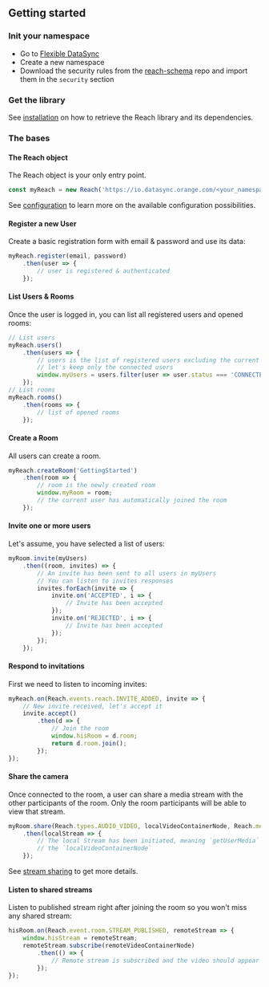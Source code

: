 ## Getting started

### Init your namespace

- Go to [Flexible DataSync](https://io.datasync.orange.com/home)
- Create a new namespace
- Download the security rules from the [reach-schema](https://webcom-components.github.io/reach-schema/draft-00/security/rules.json) repo and import them in the `security` section

### Get the library

See [installation](./installation.html) on how to retrieve the Reach library and its dependencies.

### The bases

#### The Reach object

The Reach object is your only entry point.

```javascript
const myReach = new Reach('https://io.datasync.orange.com/<your_namespace>');
```

See [configuration](./configuration.html) to learn more on the available configuration possibilities.

#### Register a new User

Create a basic registration form with email &amp; password and use its data:

```javascript
myReach.register(email, password)
    .then(user => {
        // user is registered & authenticated
    });
```

#### List Users &amp; Rooms

Once the user is logged in, you can list all registered users and opened rooms:

```javascript
// List users
myReach.users()
    .then(users => {
        // users is the list of registered users excluding the current one
        // let's keep only the connected users
        window.myUsers = users.filter(user => user.status === 'CONNECTED');
    });
// List rooms
myReach.rooms()
    .then(rooms => {
        // list of opened rooms
    });
```

#### Create a Room

All users can create a room.

```javascript
myReach.createRoom('GettingStarted')
    .then(room => {
        // room is the newly created room
        window.myRoom = room;
        // the current user has automatically joined the room
    });
```

#### Invite one or more users

Let's assume, you have selected a list of users:

```javascript
myRoom.invite(myUsers)
    .then((room, invites) => {
        // An invite has been sent to all users in myUsers
        // You can listen to invites responses
        invites.forEach(invite => {
            invite.on('ACCEPTED', i => {
                // Invite has been accepted
            });
            invite.on('REJECTED', i => {
                // Invite has been accepted
            });
        });
    });
```

#### Respond to invitations

First we need to listen to incoming invites:

```javascript
myReach.on(Reach.events.reach.INVITE_ADDED, invite => {
    // New invite received, let's accept it
    invite.accept()
        .then(d => {
            // Join the room
            window.hisRoom = d.room;
            return d.room.join();
        });
});
```

#### Share the camera

Once connected to the room, a user can share a media stream with the other participants of the room.
Only the room participants will be able to view that stream.

```javascript
myRoom.share(Reach.types.AUDIO_VIDEO, localVideoContainerNode, Reach.media.constraint('HD'))
    .then(localStream => {
        // The local Stream has been initiated, meaning `getUserMedia` has been called and that the video stream is displayed within
        // the `localVideoContainerNode`
    });
```

See [stream sharing]() to get more details.

#### Listen to shared streams

Listen to published stream right after joining the room so you won't miss any shared stream:

```javascript
hisRoom.on(Reach.event.room.STREAM_PUBLISHED, remoteStream => {
    window.hisStream = remoteStream;
    remoteStream.subscribe(remoteVideoContainerNode)
        .then(() => {
            // Remote stream is subscribed and the video should appear in the `remoteVideoContainerNode` when WebRTC peer connection is established
        });
});
```

